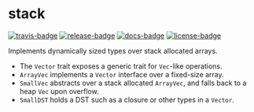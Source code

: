 # stack

[![travis-badge][]][travis] [![release-badge][]][cargo] [![docs-badge][]][docs] [![license-badge][]][license]

Implements dynamically sized types over stack allocated arrays.

- The `Vector` trait exposes a generic trait for `Vec`-like operations.
- `ArrayVec` implements a `Vector` interface over a fixed-size array.
- `SmallVec` abstracts over a stack allocated `ArrayVec`, and falls back to a
   heap `Vec` upon overflow.
- `SmallDST` holds a DST such as a closure or other types in a `Vector`.


[travis-badge]: https://img.shields.io/travis/arcnmx/stack-rs/master.svg?style=flat-square
[travis]: https://travis-ci.org/arcnmx/stack-rs
[release-badge]: https://img.shields.io/crates/v/stack.svg?style=flat-square
[cargo]: https://crates.io/crates/stack
[docs-badge]: https://img.shields.io/badge/API-docs-blue.svg?style=flat-square
[docs]: http://arcnmx.github.io/stack-rs/stack/
[license-badge]: https://img.shields.io/badge/license-MIT-lightgray.svg?style=flat-square
[license]: https://github.com/arcnmx/stack-rs/blob/master/COPYING
